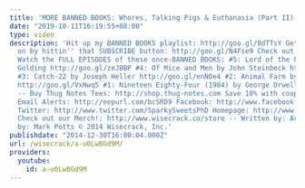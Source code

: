 ```yaml
---
title: 'MORE BANNED BOOKS: Whores, Talking Pigs & Euthanasia (Part II)'
date: "2019-10-11T16:19:55+08:00"
type: video
description: 'Hit up my BANNED BOOKS playlist: http://goo.gl/8dTTsY Get your learn
  on by hittin'' that SUBSCRIBE button: http://goo.gl/N4Fse9 Check out PART I: http://goo.gl/A6qp6d
  Watch the FULL EPISODES of these once-BANNED BOOKS: #5: Lord of the Flies by William
  Golding http://goo.gl/zeJBBP #4: Of Mice and Men by John Steinbeck http://goo.gl/2hp3sq
  #3: Catch-22 by Joseph Heller http://goo.gl/enN0e4 #2: Animal Farm by George Orwell
  http://goo.gl/VxNwq5 #1: Nineteen Eighty-Four (1984) by George Orwell http://goo.gl/rfZGuO
  -- Buy Thug Notes Tees: http://shop.thug-notes.com Save 10% with coupon code: YOUTUBE10
  Email Alerts: http://eepurl.com/bcSRD9 Facebook: http://www.facebook.com/thugnotes
  Twitter: http://www.twitter.com/SparkySweetsPhD Homepage: http://www.thug-notes.com
  Check out our Merch!: http://www.wisecrack.co/store -- Written by: Arik Cohen Edited
  by: Mark Potts © 2014 Wisecrack, Inc.'
publishdate: "2014-12-30T16:00:04.000Z"
url: /wisecrack/a-u0LwBGd9M/
providers:
  youtube:
    id: a-u0LwBGd9M
---
```

